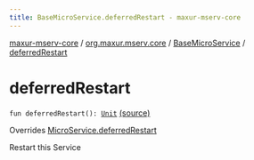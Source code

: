 ```yaml
---
title: BaseMicroService.deferredRestart - maxur-mserv-core
---
```


[maxur-mserv-core](../../index.html) / [org.maxur.mserv.core](../index.html) / [BaseMicroService](index.html) / [deferredRestart](.)

# deferredRestart

`fun deferredRestart(): `[`Unit`](https://kotlinlang.org/api/latest/jvm/stdlib/kotlin/-unit/index.html) [(source)](https://github.com/myunusov/maxur-mserv/tree/master/maxur-mserv-core/src/main/kotlin/org/maxur/mserv/core/MicroService.kt#L72)

Overrides [MicroService.deferredRestart](../-micro-service/deferred-restart.html)

Restart this Service

